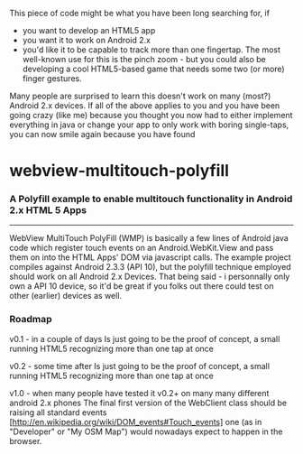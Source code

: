 
This piece of code might be what you have been long searching for, if
* you want to develop an HTML5 app
* you want it to work on Android 2.x
* you'd like it to be capable to track more than one fingertap. The most well-known use for this is the pinch zoom - but you could also be developing a cool HTML5-based game that needs some two (or more) finger gestures.

Many people are surprised to learn this doesn't work on many (most?) Android 2.x devices. If all of the above applies to you and you have been going crazy (like me) because you thought you now had to either implement everything in java or change your app to only work with boring single-taps, you can now smile again because you have found

webview-multitouch-polyfill
===========================
### A Polyfill example to enable multitouch functionality in Android 2.x HTML 5 Apps
------------------------------------------------------------------------------------

WebView MultiTouch PolyFill (WMP) is basically a few lines of Android java code which register touch events on an Android.WebKit.View and pass them on into the HTML Apps' DOM via javascript calls. The example project compiles against Android 2.3.3 (API 10), but the polyfill technique employed should work on all Android 2.x Devices. That being said - i personnally only own a API 10 device, so it'd be great if you folks out there could test on other (earlier) devices as well.

### Roadmap

v0.1 - in a couple of days
Is just going to be the proof of concept, a small running HTML5 recognizing more than one tap at once

v0.2 - some time after
Is just going to be the proof of concept, a small running HTML5 recognizing more than one tap at once

v1.0 - when many people have tested it v0.2+ on many many different android 2.x phones
The final first version of the WebClient class should be raising all standard events [http://en.wikipedia.org/wiki/DOM_events#Touch_events] one (as in "Developer" or "My OSM Map") would nowadays expect to happen in the browser.